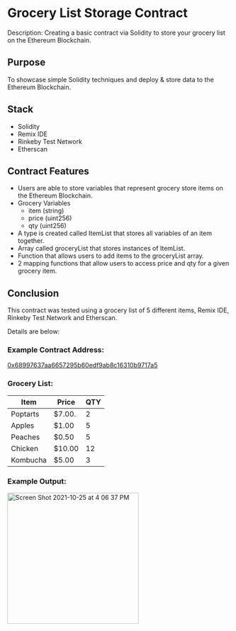 # Grocery List Storage Contract
Description: Creating a basic contract via Solidity to store your grocery list on the Ethereum Blockchain.

## Purpose
To showcase simple Solidity techniques and deploy & store data to the Ethereum Blockchain.

## Stack
- Solidity
- Remix IDE
- Rinkeby Test Network
- Etherscan 

## Contract Features
- Users are able to store variables that represent grocery store items on the Ethereum Blockchain.
- Grocery Variables
  - item (string)
  - price (uint256)
  - qty (uint256)
- A type is created called ItemList that stores all variables of an item together.
- Array called groceryList that stores instances of ItemList.
- Function that allows users to add items to the groceryList array.
- 2 mapping functions that allow users to access price and qty for a given grocery item.

## Conclusion 
This contract was tested using a grocery list of 5 different items, Remix IDE, Rinkeby Test Network and Etherscan. 

Details are below:

### Example Contract Address:
[0x68997637aa6657295b60edf9ab8c16310b9717a5](https://rinkeby.etherscan.io/address/0x68997637aa6657295b60edf9ab8c16310b9717a5)

### Grocery List:
| Item         | Price     | QTY        |
|--------------|-----------|------------|
| Poptarts     | $7.00.    | 2          |
| Apples       | $1.00     | 5          |
| Peaches      | $0.50     | 5          |
| Chicken      | $10.00    | 12         |
| Kombucha     | $5.00     | 3          |

### Example Output:
<img width="296" alt="Screen Shot 2021-10-25 at 4 06 37 PM" src="https://user-images.githubusercontent.com/62624378/138771002-135d50de-e345-4a72-823d-34dc9cd57d9f.png">
